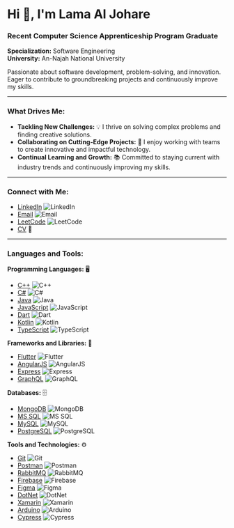 # Hi 👋, I'm Lama Al Johare

### Recent Computer Science Apprenticeship Program Graduate
**Specialization:** Software Engineering  
**University:** An-Najah National University

Passionate about software development, problem-solving, and innovation. Eager to contribute to groundbreaking projects and continuously improve my skills.

---

### What Drives Me:
- **Tackling New Challenges:** 💡 I thrive on solving complex problems and finding creative solutions.
- **Collaborating on Cutting-Edge Projects:** 🤝 I enjoy working with teams to create innovative and impactful technology.
- **Continual Learning and Growth:** 📚 Committed to staying current with industry trends and continuously improving my skills.

---

### Connect with Me:
- [LinkedIn](https://linkedin.com/in/lma-al-johare) ![LinkedIn](https://raw.githubusercontent.com/rahuldkjain/github-profile-readme-generator/master/src/images/icons/Social/linked-in-alt.svg)
- [Email](mailto:lmaaljohare@gmail.com) ![Email](https://www.telegraph.co.uk/content/dam/technology/2015/12/11/gmail-envelope_trans_NvBQzQNjv4BqqVzuuqpFlyLIwiB6NTmJwfSVWeZ_vEN7c6bHu2jJnT8.jpg?imwidth=680)
- [LeetCode](https://www.leetcode.com/lma_johare6) ![LeetCode](https://raw.githubusercontent.com/rahuldkjain/github-profile-readme-generator/master/src/images/icons/Social/leet-code.svg)
- [CV](https://docs.google.com/document/d/1kiJuWvkAvET5Xrr7zYhI4P44RJ_DvPLgaf8kfnESo2k/edit?usp=sharing) 📄 

---

### Languages and Tools:

**Programming Languages:** 🖥️
- [C++](https://www.cplusplus.com/) ![C++](https://raw.githubusercontent.com/devicons/devicon/master/icons/cplusplus/cplusplus-original.svg)
- [C#](https://www.w3schools.com/cs/) ![C#](https://raw.githubusercontent.com/devicons/devicon/master/icons/csharp/csharp-original.svg)
- [Java](https://www.java.com) ![Java](https://raw.githubusercontent.com/devicons/devicon/master/icons/java/java-original.svg)
- [JavaScript](https://developer.mozilla.org/en-US/docs/Web/JavaScript) ![JavaScript](https://raw.githubusercontent.com/devicons/devicon/master/icons/javascript/javascript-original.svg)
- [Dart](https://dart.dev) ![Dart](https://www.vectorlogo.zone/logos/dartlang/dartlang-icon.svg)
- [Kotlin](https://kotlinlang.org) ![Kotlin](https://www.vectorlogo.zone/logos/kotlinlang/kotlinlang-icon.svg)
- [TypeScript](https://www.typescriptlang.org/) ![TypeScript](https://raw.githubusercontent.com/devicons/devicon/master/icons/typescript/typescript-original.svg)

**Frameworks and Libraries:** 🔧
- [Flutter](https://flutter.dev) ![Flutter](https://www.vectorlogo.zone/logos/flutterio/flutterio-icon.svg)
- [AngularJS](https://angular.io) ![AngularJS](https://raw.githubusercontent.com/devicons/devicon/master/icons/angularjs/angularjs-original-wordmark.svg)
- [Express](https://expressjs.com) ![Express](https://raw.githubusercontent.com/devicons/devicon/master/icons/express/express-original-wordmark.svg)
- [GraphQL](https://graphql.org) ![GraphQL](https://www.vectorlogo.zone/logos/graphql/graphql-icon.svg)

**Databases:** 🗄️
- [MongoDB](https://www.mongodb.com/) ![MongoDB](https://raw.githubusercontent.com/devicons/devicon/master/icons/mongodb/mongodb-original-wordmark.svg)
- [MS SQL](https://www.microsoft.com/en-us/sql-server) ![MS SQL](https://www.svgrepo.com/show/303229/microsoft-sql-server-logo.svg)
- [MySQL](https://www.mysql.com/) ![MySQL](https://raw.githubusercontent.com/devicons/devicon/master/icons/mysql/mysql-original-wordmark.svg)
- [PostgreSQL](https://www.postgresql.org) ![PostgreSQL](https://raw.githubusercontent.com/devicons/devicon/master/icons/postgresql/postgresql-original-wordmark.svg)

**Tools and Technologies:** ⚙️
- [Git](https://git-scm.com/) ![Git](https://www.vectorlogo.zone/logos/git-scm/git-scm-icon.svg)
- [Postman](https://www.postman.com) ![Postman](https://www.vectorlogo.zone/logos/getpostman/getpostman-icon.svg)
- [RabbitMQ](https://www.rabbitmq.com) ![RabbitMQ](https://www.vectorlogo.zone/logos/rabbitmq/rabbitmq-icon.svg)
- [Firebase](https://firebase.google.com/) ![Firebase](https://www.vectorlogo.zone/logos/firebase/firebase-icon.svg)
- [Figma](https://www.figma.com/) ![Figma](https://www.vectorlogo.zone/logos/figma/figma-icon.svg)
- [DotNet](https://dotnet.microsoft.com/) ![DotNet](https://raw.githubusercontent.com/devicons/devicon/master/icons/dot-net/dot-net-original-wordmark.svg)
- [Xamarin](https://dotnet.microsoft.com/apps/xamarin) ![Xamarin](https://raw.githubusercontent.com/detain/svg-logos/780f25886640cef088af994181646db2f6b1a3f8/svg/xamarin.svg)
- [Arduino](https://www.arduino.cc/) ![Arduino](https://cdn.worldvectorlogo.com/logos/arduino-1.svg)
- [Cypress](https://www.cypress.io) ![Cypress](https://raw.githubusercontent.com/simple-icons/simple-icons/6e46ec1fc23b60c8fd0d2f2ff46db82e16dbd75f/icons/cypress.svg)

